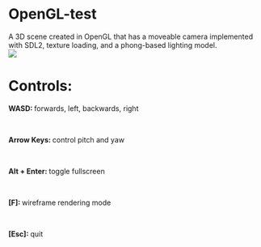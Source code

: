 # OpenGL-test
A 3D scene created in OpenGL that has a moveable camera implemented with SDL2, texture loading, and a phong-based lighting model.<br/>
<img src="https://doctard.s-ul.eu/s3WCoIDM">
<h1>Controls:</h1>
<p><b>WASD: </b>forwards, left, backwards, right</p><br/>
<p><b>Arrow Keys: </b>control pitch and yaw</p><br/>
<p><b>Alt + Enter: </b>toggle fullscreen</p><br/>
<p><b>[F]: </b>wireframe rendering mode</p><br/>
<p><b>[Esc]: </b>quit</p><br/>
